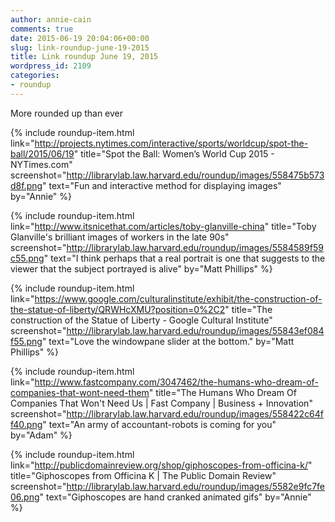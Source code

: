 ```yaml
---
author: annie-cain
comments: true
date: 2015-06-19 20:04:06+00:00
slug: link-roundup-june-19-2015
title: Link roundup June 19, 2015
wordpress_id: 2109
categories:
- roundup
---
```


More rounded up than ever

{% include roundup-item.html
  link="http://projects.nytimes.com/interactive/sports/worldcup/spot-the-ball/2015/06/19"
  title="Spot the Ball: Women’s World Cup 2015 - NYTimes.com"
  screenshot="http://librarylab.law.harvard.edu/roundup/images/558475b573d8f.png"
  text="Fun and interactive method for displaying images"
  by="Annie"
%}

{% include roundup-item.html
  link="http://www.itsnicethat.com/articles/toby-glanville-china"
  title="Toby Glanville's brilliant images of workers in the late 90s"
  screenshot="http://librarylab.law.harvard.edu/roundup/images/5584589f59c55.png"
  text="I think perhaps that a real portrait is one that suggests to the viewer that the subject portrayed is alive"
  by="Matt Phillips"
%}

{% include roundup-item.html
  link="https://www.google.com/culturalinstitute/exhibit/the-construction-of-the-statue-of-liberty/QRWHcXMU?position=0%2C2"
  title="The construction of the Statue of Liberty - Google Cultural Institute"
  screenshot="http://librarylab.law.harvard.edu/roundup/images/55843ef084f55.png"
  text="Love the windowpane slider at the bottom."
  by="Matt Phillips"
%}

{% include roundup-item.html
  link="http://www.fastcompany.com/3047462/the-humans-who-dream-of-companies-that-wont-need-them"
  title="The Humans Who Dream Of Companies That Won't Need Us | Fast Company | Business + Innovation"
  screenshot="http://librarylab.law.harvard.edu/roundup/images/558422c64ff40.png"
  text="An army of accountant-robots is coming for you"
  by="Adam"
%}

{% include roundup-item.html
  link="http://publicdomainreview.org/shop/giphoscopes-from-officina-k/"
  title="Giphoscopes from Officina K | The Public Domain Review"
  screenshot="http://librarylab.law.harvard.edu/roundup/images/5582e9fc7fe06.png"
  text="Giphoscopes are hand cranked animated gifs"
  by="Annie"
%}
